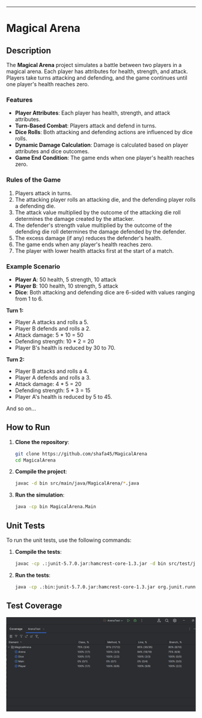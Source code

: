 
---

# Magical Arena

## Description
The **Magical Arena** project simulates a battle between two players in a magical arena. Each player has attributes for health, strength, and attack. Players take turns attacking and defending, and the game continues until one player's health reaches zero.

### Features
- **Player Attributes**: Each player has health, strength, and attack attributes.
- **Turn-Based Combat**: Players attack and defend in turns.
- **Dice Rolls**: Both attacking and defending actions are influenced by dice rolls.
- **Dynamic Damage Calculation**: Damage is calculated based on player attributes and dice outcomes.
- **Game End Condition**: The game ends when one player's health reaches zero.

### Rules of the Game
1. Players attack in turns.
2. The attacking player rolls an attacking die, and the defending player rolls a defending die.
3. The attack value multiplied by the outcome of the attacking die roll determines the damage created by the attacker.
4. The defender's strength value multiplied by the outcome of the defending die roll determines the damage defended by the defender.
5. The excess damage (if any) reduces the defender's health.
6. The game ends when any player's health reaches zero.
7. The player with lower health attacks first at the start of a match.

### Example Scenario
- **Player A**: 50 health, 5 strength, 10 attack
- **Player B**: 100 health, 10 strength, 5 attack
- **Dice**: Both attacking and defending dice are 6-sided with values ranging from 1 to 6.

**Turn 1:**
- Player A attacks and rolls a 5.
- Player B defends and rolls a 2.
- Attack damage: 5 * 10 = 50
- Defending strength: 10 * 2 = 20
- Player B's health is reduced by 30 to 70.

**Turn 2:**
- Player B attacks and rolls a 4.
- Player A defends and rolls a 3.
- Attack damage: 4 * 5 = 20
- Defending strength: 5 * 3 = 15
- Player A's health is reduced by 5 to 45.

And so on...

## How to Run
1. **Clone the repository**:
   ```sh
   git clone https://github.com/shafa45/MagicalArena
   cd MagicalArena
   ```

2. **Compile the project**:
   ```sh
   javac -d bin src/main/java/MagicalArena/*.java
   ```

3. **Run the simulation**:
   ```sh
   java -cp bin MagicalArena.Main
   ```

## Unit Tests
To run the unit tests, use the following commands:

1. **Compile the tests**:
   ```sh
   javac -cp .:junit-5.7.0.jar:hamcrest-core-1.3.jar -d bin src/test/java/MagicalArena/*.java
   ```

2. **Run the tests**:
   ```sh
   java -cp .:bin:junit-5.7.0.jar:hamcrest-core-1.3.jar org.junit.runner.JUnitCore MagicalArena.ArenaTest
   ```

## Test Coverage
![Test Coverage Report](docs/test-coverage-report.png)

